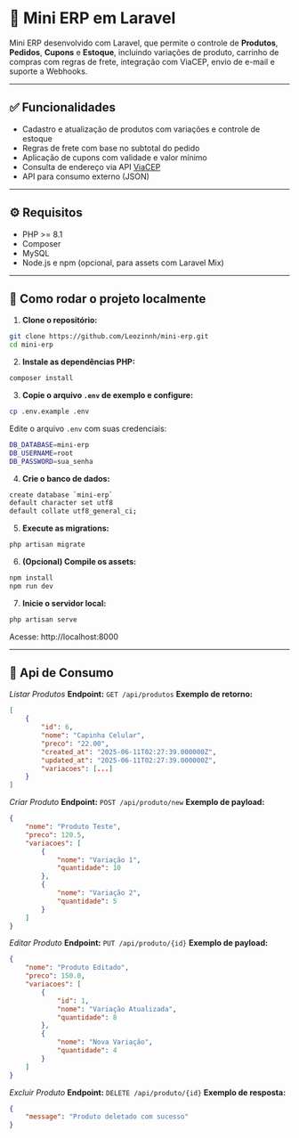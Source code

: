 # 🧾 Mini ERP em Laravel

Mini ERP desenvolvido com Laravel, que permite o controle de **Produtos**, **Pedidos**, **Cupons** e **Estoque**, incluindo variações de produto, carrinho de compras com regras de frete, integração com ViaCEP, envio de e-mail e suporte a Webhooks.

---

## ✅ Funcionalidades

-   Cadastro e atualização de produtos com variações e controle de estoque
-   Regras de frete com base no subtotal do pedido
-   Aplicação de cupons com validade e valor mínimo
-   Consulta de endereço via API [ViaCEP](https://viacep.com.br/)
-   API para consumo externo (JSON)

---

## ⚙️ Requisitos

-   PHP >= 8.1
-   Composer
-   MySQL
-   Node.js e npm (opcional, para assets com Laravel Mix)

---

## 🚀 Como rodar o projeto localmente

1. **Clone o repositório:**

```bash
git clone https://github.com/Leozinnh/mini-erp.git
cd mini-erp
```

2. **Instale as dependências PHP:**

```bash
composer install
```

3. **Copie o arquivo `.env` de exemplo e configure:**

```bash
cp .env.example .env
```

Edite o arquivo `.env` com suas credenciais:

```bash
DB_DATABASE=mini-erp
DB_USERNAME=root
DB_PASSWORD=sua_senha
```

4. **Crie o banco de dados:**

```bash
create database `mini-erp`
default character set utf8
default collate utf8_general_ci;
```

5. **Execute as migrations:**

```bash
php artisan migrate
```

6. **(Opcional) Compile os assets:**

```bash
npm install
npm run dev
```

7. **Inicie o servidor local:**

```bash
php artisan serve
```

Acesse: http://localhost:8000

---

## 🔗 Api de Consumo

_Listar Produtos_
**Endpoint:** `GET /api/produtos`
**Exemplo de retorno:**

```json
[
    {
        "id": 6,
        "nome": "Capinha Celular",
        "preco": "22.00",
        "created_at": "2025-06-11T02:27:39.000000Z",
        "updated_at": "2025-06-11T02:27:39.000000Z",
        "variacoes": [...]
    }
]
```

_Criar Produto_
**Endpoint:** `POST /api/produto/new`
**Exemplo de payload:**

```json
{
    "nome": "Produto Teste",
    "preco": 120.5,
    "variacoes": [
        {
            "nome": "Variação 1",
            "quantidade": 10
        },
        {
            "nome": "Variação 2",
            "quantidade": 5
        }
    ]
}
```

_Editar Produto_
**Endpoint:** `PUT /api/produto/{id}`
**Exemplo de payload:**

```json
{
    "nome": "Produto Editado",
    "preco": 150.0,
    "variacoes": [
        {
            "id": 1,
            "nome": "Variação Atualizada",
            "quantidade": 8
        },
        {
            "nome": "Nova Variação",
            "quantidade": 4
        }
    ]
}
```

_Excluir Produto_
**Endpoint:** `DELETE /api/produto/{id}`
**Exemplo de resposta:**

```json
{
    "message": "Produto deletado com sucesso"
}
```
